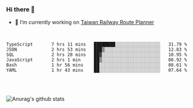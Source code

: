 ### Hi there 👋

- 🔭 I’m currently working on [Taiwan Railway Route Planner](https://github.com/Taiwan-Railway-Route-Planner)

<br/>

<!--START_SECTION:waka-->

```text
TypeScript       7 hrs 11 mins   ████████░░░░░░░░░░░░░░░░░   31.79 %
JSON             2 hrs 53 mins   ███▒░░░░░░░░░░░░░░░░░░░░░   12.83 %
SQL              2 hrs 28 mins   ██▓░░░░░░░░░░░░░░░░░░░░░░   10.95 %
JavaScript       2 hrs 1 min     ██▒░░░░░░░░░░░░░░░░░░░░░░   08.92 %
Bash             1 hr 56 mins    ██░░░░░░░░░░░░░░░░░░░░░░░   08.61 %
YAML             1 hr 43 mins    ██░░░░░░░░░░░░░░░░░░░░░░░   07.64 %
```

<!--END_SECTION:waka-->

<br/>
<br/>

![Anurag's github stats](https://github-readme-stats.vercel.app/api?username=DepickereSven&show_icons=true&theme=tokyonight)



<!--
**DepickereSven/DepickereSven** is a ✨ _special_ ✨ repository because its `README.md` (this file) appears on your GitHub profile.

Here are some ideas to get you started:

- 🔭 I’m currently working on ...
- 🌱 I’m currently learning ...
- 👯 I’m looking to collaborate on ...
- 🤔 I’m looking for help with ...
- 💬 Ask me about ...
- 📫 How to reach me: ...
- 😄 Pronouns: ...
- ⚡ Fun fact: ...
-->
